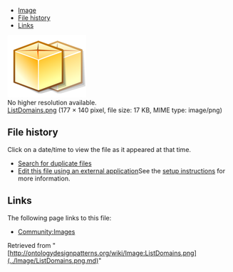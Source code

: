 * [Image](../Image/ListDomains.png.md#file)
* [File history](../Image/ListDomains.png.md#filehistory)
* [Links](../Image/ListDomains.png.md#filelinks)

[![Image:ListDomains.png](../images/4/4d/ListDomains.png)](../images/4/4d/ListDomains.png)  
No higher resolution available.  
[ListDomains.png](../images/4/4d/ListDomains.png)‎ (177 × 140 pixel, file size: 17 KB, MIME type: image/png)

## File history

Click on a date/time to view the file as it appeared at that time.



  
* [Search for duplicate files](http://ontologydesignpatterns.org/wiki/Special:FileDuplicateSearch/ListDomains.png "Special:FileDuplicateSearch/ListDomains.png")
* [Edit this file using an external application](http://ontologydesignpatterns.org/wiki/index.php?title=Image:ListDomains.png&action=edit&externaledit=true&mode=file "Image:ListDomains.png")See the [setup instructions](http://www.mediawiki.org/wiki/Manual:External_editors "http://www.mediawiki.org/wiki/Manual:External_editors") for more information.

## Links



The following page links to this file:


* [Community:Images](../Community/Images.md "Community:Images")


Retrieved from "[http://ontologydesignpatterns.org/wiki/Image:ListDomains.png](../Image/ListDomains.png.md)"